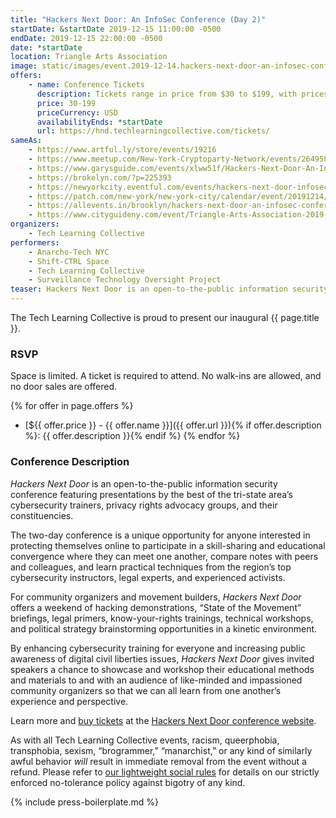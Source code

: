 ```yaml
---
title: "Hackers Next Door: An InfoSec Conference (Day 2)"
startDate: &startDate 2019-12-15 11:00:00 -0500
endDate: 2019-12-15 22:00:00 -0500
date: *startDate
location: Triangle Arts Association
image: static/images/event.2019-12-14.hackers-next-door-an-infosec-conference.rectangle.png
offers:
    - name: Conference Tickets
      description: Tickets range in price from $30 to $199, with prices rising as early bird and discounted rate tickets sell out.
      price: 30-199
      priceCurrency: USD
      availabilityEnds: *startDate
      url: https://hnd.techlearningcollective.com/tickets/
sameAs:
    - https://www.artful.ly/store/events/19216
    - https://www.meetup.com/New-York-Cryptoparty-Network/events/264958235/
    - https://www.garysguide.com/events/xlww51f/Hackers-Next-Door-An-InfoSec-Conference
    - https://brokelyn.com/?p=225393
    - https://newyorkcity.eventful.com/events/hackers-next-door-infosec-conference-/E0-001-131690411-3
    - https://patch.com/new-york/new-york-city/calendar/event/20191214/672701/hackers-next-door-an-infosec-conference
    - https://allevents.in/brooklyn/hackers-next-door-an-infosec-conference/80002066341344
    - https://www.cityguideny.com/event/Triangle-Arts-Association-2019-12-14-2019-12-14
organizers:
    - Tech Learning Collective
performers:
    - Anarcho-Tech NYC
    - Shift-CTRL Space
    - Tech Learning Collective
    - Surveillance Technology Oversight Project
teaser: Hackers Next Door is an open-to-the-public information security conference featuring invitation-only presentations by the best of the tri-state area’s cybersecurity trainers, privacy rights advocacy groups, and their constituencies.
---
```


The Tech Learning Collective is proud to present our inaugural {{ page.title }}.

### RSVP

Space is limited. A ticket is required to attend. No walk-ins are allowed, and no door sales are offered.

{% for offer in page.offers %}
* [${{ offer.price }} - {{ offer.name }}]({{ offer.url }}){% if offer.description %}: {{ offer.description }}{% endif %}
{% endfor %}

### Conference Description

*Hackers Next Door* is an open-to-the-public information security conference featuring presentations by the best of the tri-state area&rsquo;s cybersecurity trainers, privacy rights advocacy groups, and their constituencies.

The two-day conference is a unique opportunity for anyone interested in protecting themselves online to participate in a skill-sharing and educational convergence where they can meet one another, compare notes with peers and colleagues, and learn practical techniques from the region’s top cybersecurity instructors, legal experts, and experienced activists.

For community organizers and movement builders, *Hackers Next Door* offers a weekend of hacking demonstrations, &ldquo;State of the Movement&rdquo; briefings, legal primers, know-your-rights trainings, technical workshops, and political strategy brainstorming opportunities in a kinetic environment.

By enhancing cybersecurity training for everyone and increasing public awareness of digital civil liberties issues, *Hackers Next Door* gives invited speakers a chance to showcase and workshop their educational methods and materials to and with an audience of like-minded and impassioned community organizers so that we can all learn from one another’s experience and perspective.

Learn more and [buy tickets](https://hnd.techlearningcollective.com/tickets/) at the [Hackers Next Door conference website](https://hnd.techlearningcollective.com/).

As with all Tech Learning Collective events, racism, queerphobia, transphobia, sexism, &ldquo;brogrammer,&rdquo; &ldquo;manarchist,&rdquo; or any kind of similarly awful behavior *will* result in immediate removal from the event without a refund. Please refer to [our lightweight social rules](https://github.com/AnarchoTechNYC/meta/wiki/Social-rules) for details on our strictly enforced no-tolerance policy against bigotry of any kind.

{% include press-boilerplate.md %}
